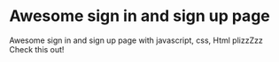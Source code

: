 # Awesome sign in and sign up page
Awesome sign in and sign up page with javascript, css, Html plizzZzz Check this out!
